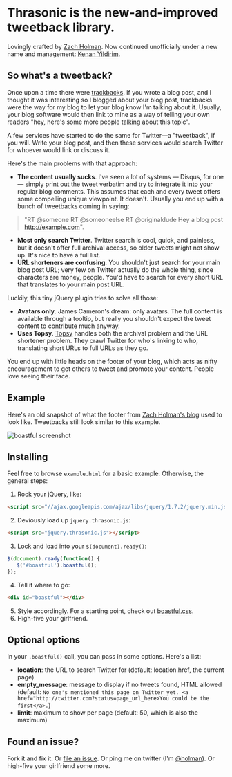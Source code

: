 ﻿# Thrasonic is the new-and-improved tweetback library.

Lovingly crafted by [Zach Holman](http://zachholman.com). Now continued unofficially under a new name and management: [Kenan Yildirim](http://kenany.me).

## So what's a tweetback?

Once upon a time there were [trackbacks](https://en.wikipedia.org/wiki/Trackback). If you wrote a blog post, and I thought it was interesting so I blogged about your blog post, trackbacks were the way for my blog to let your blog know I'm talking about it. Usually, your blog software would then link to mine as a way of telling your own readers "hey, here's some more people talking about this topic".

A few services have started to do the same for Twitter—a "tweetback", if you will. Write your blog post, and then these services would search Twitter for whoever would link or discuss it.

Here's the main problems with that approach:

- **The content usually sucks**. I've seen a lot of systems — Disqus, for one — simply print out the tweet verbatim and try to integrate it into your regular blog comments. This assumes that each and every tweet offers some compelling unique viewpoint. It doesn't. Usually you end up with a bunch of tweetbacks coming in saying: 

> "RT @someone RT @someoneelse RT @originaldude Hey a blog post http://example.com".

- **Most only search Twitter**. Twitter search is cool, quick, and painless, but it doesn't offer full archival access, so older tweets might not show up. It's nice to have a full list.
- **URL shorteners are confusing**. You shouldn't just search for your main blog post URL; very few on Twitter actually do the whole thing, since characters are money, people. You'd have to search for every short URL that translates to your main post URL.

Luckily, this tiny jQuery plugin tries to solve all those:

- **Avatars only**. James Cameron's dream: only avatars. The full content is available through a tooltip, but really you shouldn't expect the tweet content to contribute much anyway.
- **Uses Topsy**. [Topsy](http://topsy.com) handles both the archival problem and the URL shortener problem. They crawl Twitter for who's linking to who, translating short URLs to full URLs as they go.

You end up with little heads on the footer of your blog, which acts as nifty encouragement to get others to tweet and promote your content. People love seeing their face.

## Example

Here's an old snapshot of what the footer from [Zach Holman's blog](http://zachholman.com) used to look like. Tweetbacks still look similar to this example.

![boastful screenshot](http://files.droplr.com/files/11322372/oO5q.jquery.boastful.png)

## Installing

Feel free to browse `example.html` for a basic example. Otherwise, the general steps:

1. Rock your jQuery, like:

``` html
<script src="//ajax.googleapis.com/ajax/libs/jquery/1.7.2/jquery.min.js"></script>
```

2. Deviously load up `jquery.thrasonic.js`:

``` html
<script src="jquery.thrasonic.js"></script>
```

3. Lock and load into your `$(document).ready()`:

``` js
$(document).ready(function() {
   $('#boastful').boastful();
});
```

4. Tell it where to go:

``` html
<div id="boastful"></div>
```

5. Style accordingly. For a starting point, check out [boastful.css](http://github.com/holman/boastful/tree/master/boastful.css).
6. High-five your girlfriend.

## Optional options

In your `.boastful()` call, you can pass in some options. Here's a list:

- **location**: the URL to search Twitter for (default: location.href, the current page)
- **empty_message**: message to display if no tweets found, HTML allowed (default: `No one's mentioned this page on Twitter yet. <a href="http://twitter.com?status=page_url_here>You could be the first</a>.`)
- **limit**: maximum to show per page (default: 50, which is also the maximum)

## Found an issue?

Fork it and fix it. Or [file an issue](http://github.com/holman/boastful/issues). Or ping me on twitter (I'm [@holman](http://twitter.com/holman)). Or high-five your girlfriend some more.
